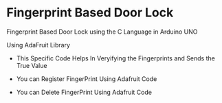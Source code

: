 # Fingerprint Based Door Lock

Fingerprint Based Door Lock using the C Language in Arduino UNO

Using AdaFruit Library

- This Specific Code Helps In Veryifying the Fingerprints and Sends the True Value

- You can Register FingerPrint Using Adafruit Code
- You can Delete FingerPrint Using Adafruit Code
